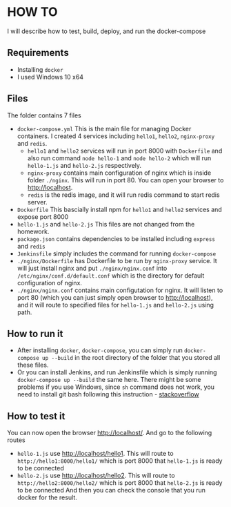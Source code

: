 # HOW TO

I will describe how to test, build, deploy, and run the docker-compose

## Requirements
- Installing `docker`
- I used Windows 10 x64

## Files

The folder contains 7 files
- `docker-compose.yml` This is the main file for managing Docker containers. I created 4 services including `hello1`, `hello2`, `nginx-proxy` and `redis`. 
    - `hello1` and `hello2` services will run in port 8000 with `Dockerfile` and also run command `node hello-1` and `node hello-2` which will run `hello-1.js` and `hello-2.js` respectively.
    - `nginx-proxy` contains main configuration of nginx which is inside folder `./nginx`. This will run in port 80. You can open your browser to [http://localhost](http://localhost).
    - `redis` is the redis image, and it will run redis command to start redis server.
- `Dockerfile` This bascially install npm for `hello1` and `hello2` services and expose port 8000
- `hello-1.js` and `hello-2.js` This files are not changed from the homework.
- `package.json` contains dependencies to be installed including `express` and `redis`
- `Jenkinsfile` simply includes the command for running `docker-compose`
- `./nginx/Dockerfile` has Dockerfile to be run by `nginx-proxy` service. It will just install nginx and put `./nginx/nginx.conf` into `/etc/nginx/conf.d/default.conf` which is the directory for default configuration of nginx.
- `./nginx/nginx.conf` contains main configutation for nginx. It will listen to port 80 (which you can just simply open browser to [http://localhost](http://localhost)), and it will route to specified files for `hello-1.js` and `hello-2.js` using path.

## How to run it

- After installing `docker`, `docker-compose`, you can simply run `docker-compose up --build` in the root directory of the folder that you stored all these files.
- Or you can install Jenkins, and run Jenkinsfile which is simply running `docker-compose up --build` the same here. There might be some problems if you use Windows, since `sh` command does not work, you need to install git bash following this instruction - [stackoverflow](https://stackoverflow.com/questions/45140614/jenkins-pipeline-sh-fail-with-cannot-run-program-nohup-on-windows)
## How to test it

You can now open the browser [http://localhost/](http://localhost). And go to the following routes
- `hello-1.js` use [http://localhost/hello1](http://localhost/hello1). This will route to `http://hello1:8000/hello1/` which is port 8000 that `hello-1.js` is ready to be connected
- `hello-2.js` use [http://localhost/hello2](http://localhost/hello2). This will route to `http://hello2:8000/hello2/` which is port 8000 that `hello-2.js` is ready to be connected
And then you can check the console that you run docker for the result.
